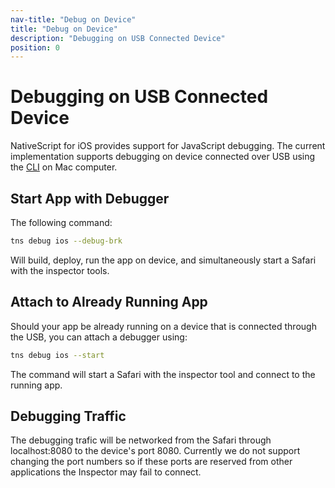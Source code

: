 ```yaml
---
nav-title: "Debug on Device"
title: "Debug on Device"
description: "Debugging on USB Connected Device"
position: 0
---
```


# Debugging on USB Connected Device
NativeScript for iOS provides support for JavaScript debugging. The current implementation supports debugging on device connected over USB using the [CLI](https://github.com/NativeScript/nativescript-cli) on Mac computer.

## Start App with Debugger
The following command:
```bash
tns debug ios --debug-brk
```
Will build, deploy, run the app on device, and simultaneously start a Safari with the inspector tools.

## Attach to Already Running App
Should your app be already running on a device that is connected through the USB, you can attach a debugger using:
```bash
tns debug ios --start
```
The command will start a Safari with the inspector tool and connect to the running app.

## Debugging Traffic
The debugging trafic will be networked from the Safari through localhost:8080 to the device's port 8080. Currently we do not support changing the port numbers so if these ports are reserved from other applications the Inspector may fail to connect.

